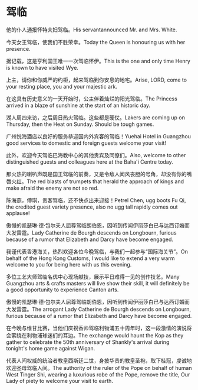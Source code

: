 # 驾临

<p><span class="chinese">他的仆人通报怀特夫妇驾临。</span><span class="english">His servantannounced Mr. and Mrs. White.</span></p>

<p><span class="chinese">今天女王驾临，使我们不胜荣幸。</span><span class="english">Today the Queen is honouring us with her presence.</span></p>

<p><span class="chinese">据记载，这是亨利国王唯一一次驾临怀伊。</span><span class="english">This is the one and only time Henry is known to have visited Wye.</span></p>

<p><span class="chinese">上主，请你和你威严的约柜，起来驾临到你安息的地宅。</span><span class="english">Arise, LORD, come to your resting place, you and your majestic ark.</span></p>

<p><span class="chinese">在这具有历史意义的一天开始时，公主伴着灿烂的阳光驾临。</span><span class="english">The Princess arrived in a blaze of sunshine at the start of an historic day.</span></p>

<p><span class="chinese">湖人周四来访，之后周日热火驾临。这些都是硬仗。</span><span class="english">Lakers are coming up on Thursday, then the Heat on Sunday. Should be tough games.</span></p>

<p><span class="chinese">广州悦海酒店以良好的服务恭迎国内外宾客的驾临！</span><span class="english">Yuehai Hotel in Guangzhou good services to domestic and foreign guests welcome your visit!</span></p>

<p><span class="chinese">此外，欢迎今天驾临巴海教中心的其他贵宾及同僚们。</span><span class="english">Also, welcome to other distinguished guests and colleagues here at the Baha'i Centre today.</span></p>

<p><span class="chinese">那火热的喇叭声既是国王驾临的前奏，又是令敌人闻风丧胆的号角，却没有你的嘴唇火红。</span><span class="english">The red blasts of trumpets that herald the approach of kings and make afraid the enemy are not so red.</span></p>

<p><span class="chinese">陈海燕，傅琪，贵客驾临，还不快点出来迎接！</span><span class="english">Petrel Chen, ugg boots Fu Qi, the credited guest variety presence, also no ugg tall rapidly comes out applause!</span></p>

<p><span class="chinese">傲慢的凯瑟琳·德·包尔夫人屈尊驾临朗伯恩，因听到传闻伊丽莎白已与达西订婚而大发雷霆。</span><span class="english">Lady Catherine de Bourgh descends on Longbourn, furious because of a rumor that Elizabeth and Darcy have become engaged.</span></p>

<p><span class="chinese">我谨代表香港海关，热烈欢迎各位今晚驾临，与我们一起参与“国际海关节”。</span><span class="english">On behalf of the Hong Kong Customs, I would like to extend a very warm welcome to you for being here with us this evening.</span></p>

<p><span class="chinese">多位工艺大师驾临名优中心现场献技，展示平日难得一见的创作技艺。</span><span class="english">Many Guangzhou arts & crafts masters will live show their skill, it will definitely be a good opportunity to experience Canton arts.</span></p>

<p><span class="chinese">傲慢的凯瑟琳·德·包尔夫人屈尊驾临朗伯恩，因听到传闻伊丽莎白已与达西订婚而大发雷霆。</span><span class="english">The arrogant Lady Catherine de Bourgh descends on Longbourn, furious because of a rumor that Elizabeth and Darcy have become engaged.</span></p>

<p><span class="chinese">在今晚与维甘比赛，当他们庆祝香帅驾临利物浦五十周年时，这一段激情的演说将会萦绕在利物浦球迷们的耳边。</span><span class="english">The exchange would haunt the Kop as they gather to celebrate the 50th anniversary of Shankly's arrival during tonight's home game against Wigan.</span></p>

<p><span class="chinese">代表人间权威的统治者教皇西斯廷二世，身披华贵的教皇圣袍，取下桂冠，虔诚地欢迎圣母驾临人间。</span><span class="english">The authority of the ruler of the Pope on behalf of human West Tinger Shi, wearing a luxurious robe of the Pope, remove the title, Our Lady of piety to welcome your visit to earth.</span></p>

